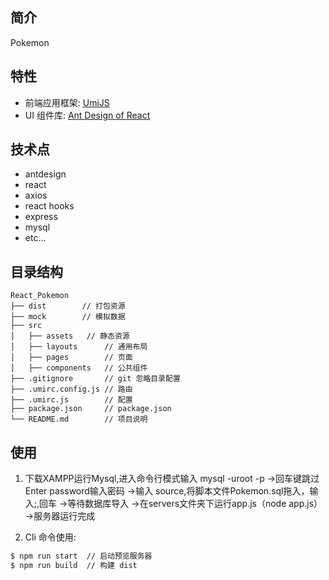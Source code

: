 ## 简介

Pokemon

<!-- ![ice-design-pro](https://img.alicdn.com/tfs/TB1_bulmpOWBuNjy0FiXXXFxVXa-1920-1080.png) -->

## 特性

- 前端应用框架: [UmiJS](https://umijs.org/zh-CN)
- UI 组件库: [Ant Design of React](https://ant.design/docs/react/introduce-cn)

## 技术点

- antdesign
- react
- axios
- react hooks
- express
- mysql
- etc...

## 目录结构

```
React_Pokemon
├── dist        // 打包资源
├── mock        // 模拟数据
├── src
│   ├── assets   // 静态资源
│   ├── layouts      // 通用布局
│   ├── pages        // 页面
│   ├── components   // 公共组件
├── .gitignore       // git 忽略目录配置
├── .umirc.config.js // 路由
├── .umirc.js        // 配置
├── package.json     // package.json
└── README.md        // 项目说明
```

## 使用

1.  下载XAMPP运行Mysql,进入命令行模式输入 mysql -uroot -p  ->回车键跳过Enter password输入密码 ->输入 source,将脚本文件Pokemon.sql拖入，输入;,回车 ->等待数据库导入 ->在servers文件夹下运行app.js（node app.js） ->服务器运行完成

2.  Cli 命令使用:

```bash
$ npm run start  // 启动预览服务器
$ npm run build  // 构建 dist
```
